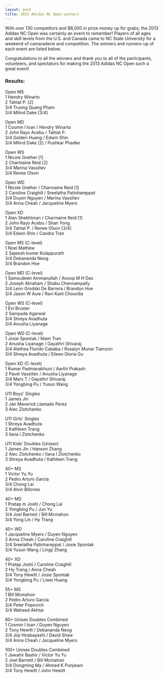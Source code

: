 ```yaml
---
layout: post
title: 2013 Adidas NC Open winners
---
```


With over 130 competitors and $8,000 in prize money up for grabs, the 2013 Adidas NC Open was certainly an event to remember! Players of all ages and skill levels from the U.S. and Canada came to NC State University for a weekend of camaraderie and competition. The winners and runners-up of each event are listed below.

Congratulations to all the winners and thank you to all of the participants, volunteers, and spectators for making the 2013 Adidas NC Open such a great event!

### Results:

Open MS <br />
1 Hendry Winarto <br />
2 Tahtat P. [2] <br />
3/4 Truong Quang Pham <br />
3/4 Milind Dake [3/4]

Open MD <br />
1 Cosmin l Ioan / Hendry Winarto <br />
2 John Rayo Acebu / Tahtat P. <br />
3/4 Golden Huang / Edwin Shin <br />
3/4 Milind Dake [2] / Pushkar Phadke

Open WS <br />
1 Nicole Grether [1] <br />
2 Charmaine Reid [2] <br />
3/4 Marina Vassiliev <br />
3/4 Renee Olson

Open WD <br />
1 Nicole Grether / Charmaine Reid [1] <br />
2 Caroline Craighill / Sreelatha Patinhareppat <br />
3/4 Duyen Nguyen / Marina Vassiliev <br />
3/4 Anna Cheah / Jacqueline Myers

Open XD <br />
1 Alan Shekhtman / Charmaine Reid [1] <br /> 
2 John Rayo Acebu / Shan Yong <br />
3/4 Tahtat P. / Renee Olson [3/4] <br />
3/4 Edwin Shin / Candra Tran

Open MS (C-level) <br />
1 Noel Mathew <br />
2 Sajeesh kumar Kulappurath <br />
3/4 Debananda Neog  <br />
3/4 Brandon Hoe

Open MD (C-level) <br />
1 Samsudeen Ammanullah / Anoop M H Das <br />
2 Joseph Abraham / Shabu Chennampally  <br />
3/4 Leon Grodski De Barrera / Brandon Hoe <br />
3/4 Jason W Auw / Ravi Kant Chourdia

Open WS (C-level) <br />
1 Evi Bruster <br />
2 Sampada Agarwal <br />
3/4 Shreya Avadhuta <br />
3/4 Anusha Liyanage

Open WD (C-level) <br />
1 Josie Spontak / Niem Tran  <br />
2 Anusha Liyanage / Gayathri Shivaraj <br />
3/4 Alethea Florido Cababa / Rosalyn Munar Tiamzon <br />
3/4 Shreya Avadhuta / Eileen Gloria Gu

Open XD (C-level) <br />
1 Kumar Padmanabhuni / Aarthi Prakash <br />
2 Pavel Vassiliev / Anusha Liyanage <br />
3/4 Marx T / Gayathri Shivaraj <br />
3/4 Yongbing Pu / Yusun Wang

U11 Boys' Singles <br />
1 James Jin <br />
2 Jan Maverick Llamado Perez <br />
3 Alec Zlotchenko

U11 Girls' Singles <br />
1 Shreya Avadhuta <br />
2 Kathleen Trang <br />
3 Ilana I Zlotchenko

U11 Kids' Doubles (Unisex) <br />
1 James Jin / Hanson Zhang <br />
2 Alec Zlotchenko / Ilana I Zlotchenko <br />
3 Shreya Avadhuta / Kathleen Trang

40+ MS <br />
1 Victor Yu Yu <br />
2 Pedro Arturo Garcia <br />
3/4 Chong Lai <br />
3/4 Alvin Billones

40+ MD <br />
1 Pratap m Joshi / Chong Lai <br />
2 Yongbing Pu / Jun Yu <br />
3/4 Joel Barnett / Bill Mcmahon <br />
3/4 Yong Lin / Hy Trang

40+ WD <br />
1 Jacqueline Myers / Duyen Nguyen <br />
2 Anna Cheah / Caroline Craighill <br />
3/4 Sreelatha Patinhareppat / Josie Spontak <br />
3/4 Yusun Wang / Lingji Zhang

40+ XD <br />
1 Pratap Joshi / Caroline Craighill <br />
2 Hy Trang / Anna Cheah <br />
3/4 Tony Hewitt / Josie Spontak <br />
3/4 Yongbing Pu / Liwei Huang

55+ MS <br />
1 Bill Mcmahon <br />
2 Pedro Arturo Garcia <br />
3/4 Peter Popovich <br />
3/4 Waheed Akhtar

80+ Unisex Doubles Combined <br />
1 Cosmin l Ioan / Duyen Nguyen <br />
2 Tony Hewitt / Debananda Neog <br />
3/4 Joji Hirabayashi / David Shaw <br />
3/4 Anna Cheah / Jacqueline Myers

100+ Unisex Doubles Combined <br />
1 Jawahir Bashir / Victor Yu Yu <br />
2 Joel Barnett / Bill Mcmahon <br />
3/4 Dongming Ma / Ahmed K Punjwani <br />
3/4 Tony Hewitt / John Hewitt